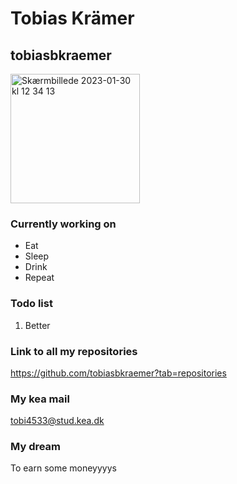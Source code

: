 # Tobias Krämer
## tobiasbkraemer

<img width="207" alt="Skærmbillede 2023-01-30 kl  12 34 13" src="https://user-images.githubusercontent.com/113188005/215466028-e969619a-1fc7-48b4-8ef0-c5cb03465319.png">

### Currently working on
* Eat
* Sleep
* Drink
* Repeat

### Todo list
1. Better

### Link to all my repositories
https://github.com/tobiasbkraemer?tab=repositories

### My kea mail
tobi4533@stud.kea.dk

### My dream
To earn some moneyyyys

